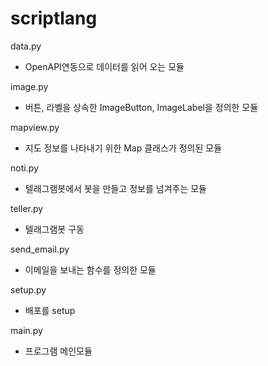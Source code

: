 # scriptlang

data.py
- OpenAPI연동으로 데이터를 읽어 오는 모듈

image.py
- 버튼, 라벨을 상속한 ImageButton, ImageLabel을 정의한 모듈

mapview.py
- 지도 정보를 나타내기 위한 Map 클래스가 정의된 모듈

noti.py
- 텔래그램봇에서 봇을 만들고 정보를 넘겨주는 모듈

teller.py
- 텔래그램봇 구동

send_email.py
- 이메일을 보내는 함수를 정의한 모듈

setup.py
- 배포를 setup

main.py
- 프로그램 메인모듈
